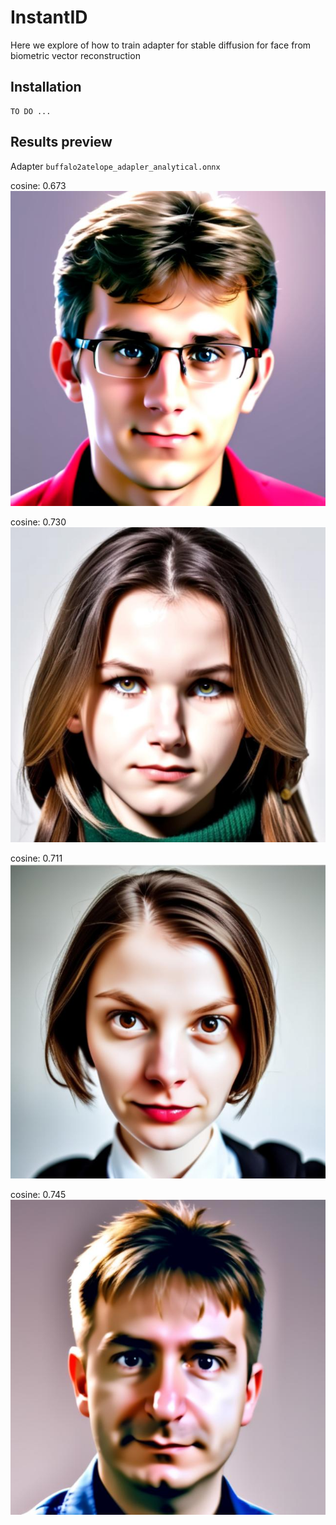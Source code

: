 # InstantID

Here we explore of how to train adapter for stable diffusion for face from biometric vector reconstruction

## Installation

```
TO DO ...
```

## Results preview

Adapter `buffalo2atelope_adapler_analytical.onnx`

cosine: 0.673
![77de0ef.jpg](artifacts%2Fik%2Fportrait%2F77de0ef.jpg)   

cosine: 0.730
![80948f8.jpg](artifacts%2Fka%2Fportrait%2F80948f8.jpg)

cosine: 0.711
![079487b.jpg](artifacts%2Fkd%2Fportrait%2F079487b.jpg)

cosine: 0.745
![71fa9fe.jpg](artifacts%2Fat%2Fportrait%2F71fa9fe.jpg)
